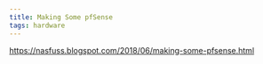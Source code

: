 ```yaml
---
title: Making Some pfSense
tags: hardware
---
```


https://nasfuss.blogspot.com/2018/06/making-some-pfsense.html
